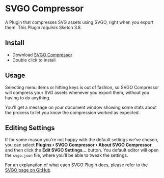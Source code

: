 # SVGO Compressor

A Plugin that compresses SVG assets using SVGO, right when you export them. This Plugin *requires* Sketch 3.8.

## Install

- Download [SVGO Compressor](#)
- Double click to install

## Usage

Selecting menu items or hitting keys is out of fashion, so SVGO Compressor will compress your SVG assets whenever you export them, without you having to do anything.

You'll get a message on your document window showing some stats about the process to let you know the compression worked as expected.

## Editing Settings

If for some reason you're not happy with the default settings we've chosen, you can select **Plugins › SVGO Compressor › About SVGO Compressor** and then click the **Edit SVGO Settings…** button. You default editor will open the `svgo.json` file, where you'll be able to tweak the settings.

For an explanation of what each SVGO Plugin does, please refer to the [SVGO page on GitHub](https://github.com/svg/svgo#what-it-can-do).
